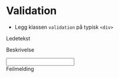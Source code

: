 # Validation <mark data-badge="Alfa"></mark>

- Legg klassen `validation` på typisk `<div>`


<Story layout="grid">
<div class="styles.field">
  <label>Ledetekst</label>
  <p>Beskrivelse</p>
  <input type="text" class="styles.input" />
  <div class="styles.validation">
    Feilmelding
  </div>
</div>
</Story>
